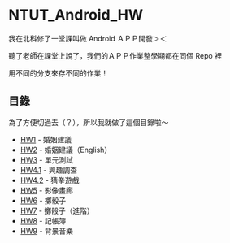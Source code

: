 # NTUT_Android_HW

我在北科修了一堂課叫做 Android ＡＰＰ開發＞＜<br>

聽了老師在課堂上說了，我們的ＡＰＰ作業整學期都在同個 Repo 裡<br>

用不同的分支來存不同的作業！

## 目錄

為了方便切過去（？），所以我就做了這個目錄啦～

+ [HW1](../../tree/HW1) - 婚姻建議
+ [HW2](../../tree/HW2) - 婚姻建議（English）
+ [HW3](../../tree/HW3) - 單元測試
+ [HW4.1](../../tree/HW4.1) - 興趣調查
+ [HW4.2](../../tree/HW4.2) - 猜拳遊戲
+ [HW5](../../tree/HW5) - 影像畫廊
+ [HW6](../../tree/HW6) - 擲骰子
+ [HW7](../../tree/HW7) - 擲骰子（進階）
+ [HW8](../../tree/HW8) - 記帳簿
+ [HW9](../../tree/HW9) - 背景音樂
